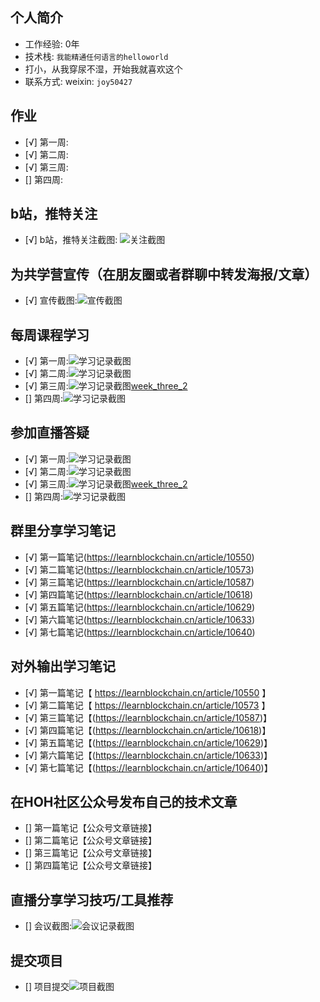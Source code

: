 ## 个人简介
- 工作经验: 0年
- 技术栈: `我能精通任何语言的helloworld`
- 打小，从我穿尿不湿，开始我就喜欢这个
- 联系方式: weixin: `joy50427`



## 作业
- [√] 第一周:
- [√] 第二周:
- [√] 第三周:
- [] 第四周:



## b站，推特关注

- [√] b站，推特关注截图: ![关注截图](./images/bili.jpg)

## 为共学营宣传（在朋友圈或者群聊中转发海报/文章）

- [√] 宣传截图:![宣传截图](./images/shared.jpg)

## 每周课程学习

- [√] 第一周:![学习记录截图](./images/one_week.jpg)
- [√] 第二周:![学习记录截图](./images/tow_week.jpg)
- [√] 第三周:![学习记录截图](./images/week_three.jpg)[week_three_2](./images/week_three_2.jpg)
- [] 第四周:![学习记录截图](./images/你的图片地址)

## 参加直播答疑

- [√] 第一周:![学习记录截图](./images/one_week.jpg)
- [√] 第二周:![学习记录截图](./images/tow_week.jpg)
- [√] 第三周:![学习记录截图](./images/week_three.jpg)[week_three_2](./images/week_three_2.jpg)
- [] 第四周:![学习记录截图](./images/你的图片地址)

## 群里分享学习笔记

- [√] 第一篇笔记(https://learnblockchain.cn/article/10550)
- [√] 第二篇笔记(https://learnblockchain.cn/article/10573)
- [√] 第三篇笔记(https://learnblockchain.cn/article/10587)
- [√] 第四篇笔记(https://learnblockchain.cn/article/10618)
- [√] 第五篇笔记(https://learnblockchain.cn/article/10629)
- [√] 第六篇笔记(https://learnblockchain.cn/article/10633)
- [√] 第七篇笔记(https://learnblockchain.cn/article/10640)

## 对外输出学习笔记

- [√] 第一篇笔记【 https://learnblockchain.cn/article/10550 】
- [√] 第二篇笔记【 https://learnblockchain.cn/article/10573 】
- [√] 第三篇笔记【(https://learnblockchain.cn/article/10587)】
- [√] 第四篇笔记【(https://learnblockchain.cn/article/10618)】
- [√] 第五篇笔记【(https://learnblockchain.cn/article/10629)】
- [√] 第六篇笔记【(https://learnblockchain.cn/article/10633)】
- [√] 第七篇笔记【(https://learnblockchain.cn/article/10640)】
## 在HOH社区公众号发布自己的技术文章

- [] 第一篇笔记【公众号文章链接】
- [] 第二篇笔记【公众号文章链接】
- [] 第三篇笔记【公众号文章链接】
- [] 第四篇笔记【公众号文章链接】

## 直播分享学习技巧/工具推荐

- [] 会议截图:![会议记录截图](./images/你的图片地址)

## 提交项目

- [] 项目提交![项目截图](./images/你的图片地址)


